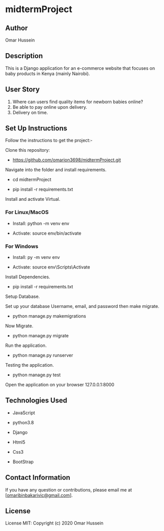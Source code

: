 # midtermProject

## Author
 Omar Hussein

## Description
This is a Django application for an e-commerce website that focuses on baby products in Kenya (mainly Nairobi).

## User Story
1. Where can users find quality items for newborn babies online?
2. Be able to pay online upon delivery.
3. Delivery on time.

## Set Up Instructions

Follow the instructions to get the project:-

Clone this repository:

  * https://github.com/omarion3698/midtermProject.git 

Navigate into the folder and install requirements.

  * cd midtermProject
  
  * pip install -r requirements.txt 

Install and activate Virtual.
### For Linux/MacOS
  * Install: python -m venv env
  
  * Activate: source env/bin/activate

### For Windows

  * Install: py -m venv env

  * Activate: source env\Scripts\Activate

Install Dependencies.

  * pip install -r requirements.txt 

Setup Database.

Set up your database Username, email, and password then make migrate.

  * python manage.py makemigrations 

Now Migrate.

  * python manage.py migrate 

Run the application.

  * python manage.py runserver 

Testing the application.

  * python manage.py test 

Open the application on your browser 127.0.0.1:8000

## Technologies Used
* JavaScript

* python3.8

* Django

* Html5

* Css3

* BootStrap

## Contact Information
If you have any question or contributions, please email me at [omaribinbakarivic@gmail.com].

## License
License MIT:
Copyright (c) 2020 Omar Hussein
